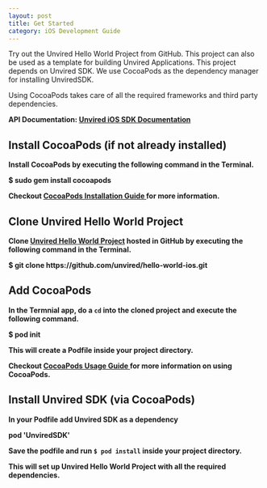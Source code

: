 ```yaml
---
layout: post
title: Get Started
category: iOS Development Guide
---
```


Try out the Unvired Hello World Project from GitHub. This project can also be used as a template for building Unvired Applications. This project depends on Unvired SDK. We use CocoaPods as the dependency manager for installing UnviredSDK.

Using CocoaPods takes care of all the required frameworks and third party dependencies.

<strong>API Documentation: </string><a href="http://cocoadocs.org/docsets/UnviredSDK/" target="_blank">Unvired iOS SDK Documentation</a>

Install CocoaPods (if not already installed)
-------

Install CocoaPods by executing the following command in the Terminal.

<div class="message">
	$ sudo gem install cocoapods
</div>

Checkout <a href="http://guides.cocoapods.org/using/getting-started.html#toc_3">CocoaPods Installation Guide </a> for more information.

Clone Unvired Hello World Project
-------

Clone <a href="https://github.com/unvired/hello-world-ios">Unvired Hello World Project</a> hosted in GitHub by executing the following command in the Terminal.

<div class="message">
	$ git clone https://github.com/unvired/hello-world-ios.git
</div>


Add CocoaPods
-------

In the Termnial app, do a <code>cd</code> into the cloned project and execute the following command.

<div class="message">
	$ pod init
</div>

This will create a Podfile inside your project directory.

Checkout <a href="http://guides.cocoapods.org/using/getting-started.html#toc_3">CocoaPods Usage Guide </a> for more information on using CocoaPods.


Install Unvired SDK (via CocoaPods)
-------
In your Podfile add Unvired SDK as a dependency

<div class="message">
	pod 'UnviredSDK'
</div>

Save the podfile and run <code>$ pod install</code> inside your project directory.

This will set up Unvired Hello World Project with all the required dependencies. 
